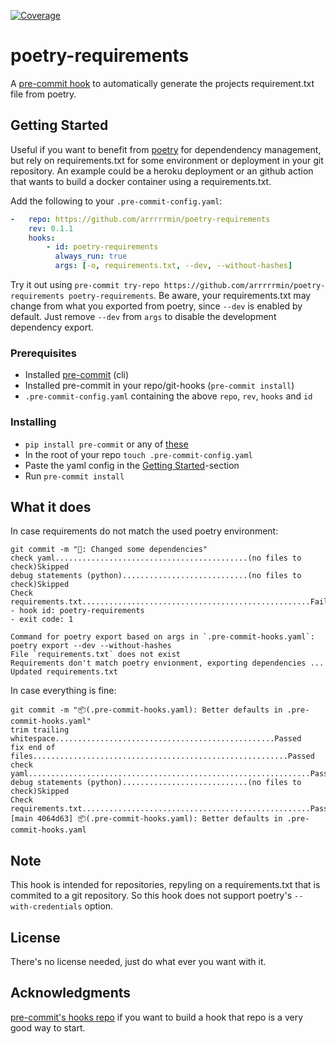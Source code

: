 [![Coverage](https://github.com/arrrrrmin/poetry-requirements/actions/workflows/coverage.yaml/badge.svg)](https://github.com/arrrrrmin/poetry-requirements/actions/workflows/coverage.yaml)

# poetry-requirements

A [pre-commit hook](https://pre-commit.com) to automatically generate the projects
requirement.txt file from poetry.

## Getting Started

Useful if you want to benefit from [poetry](https://python-poetry.org/docs/) for
dependendency management, but rely on requirements.txt for some environment or
deployment in your git repository. An example could be a heroku deployment or
an github action that wants to build a docker container using a requirements.txt.

Add the following to your `.pre-commit-config.yaml`:
```yaml
-   repo: https://github.com/arrrrrmin/poetry-requirements
    rev: 0.1.1
    hooks:
        - id: poetry-requirements
          always_run: true
          args: [-o, requirements.txt, --dev, --without-hashes]
```
Try it out using `pre-commit try-repo https://github.com/arrrrrmin/poetry-requirements poetry-requirements`.
Be aware, your requirements.txt may change from what you exported from poetry,
since `--dev` is enabled by default. Just remove `--dev` from `args` to disable
the development dependency export.

### Prerequisites

* Installed [pre-commit](https://pre-commit.com) (cli)
* Installed pre-commit in your repo/git-hooks (`pre-commit install`)
* `.pre-commit-config.yaml` containing the above `repo`, `rev`, `hooks` and `id`

### Installing

* `pip install pre-commit` or any of [these](https://pre-commit.com/#installation)
* In the root of your repo `touch .pre-commit-config.yaml`
* Paste the yaml config in the [Getting Started](#getting-started)-section
* Run `pre-commit install`

## What it does

In case requirements do not match the used poetry environment:
````
git commit -m "🔧: Changed some dependencies"
check yaml...........................................(no files to check)Skipped
debug statements (python)............................(no files to check)Skipped
Check requirements.txt...................................................Failed
- hook id: poetry-requirements
- exit code: 1

Command for poetry export based on args in `.pre-commit-hooks.yaml`: poetry export --dev --without-hashes
File `requirements.txt` does not exist
Requirements don't match poetry envionment, exporting dependencies ...
Updated requirements.txt
````

In case everything is fine:
````
git commit -m "📦(.pre-commit-hooks.yaml): Better defaults in .pre-commit-hooks.yaml"
trim trailing whitespace.................................................Passed
fix end of files.........................................................Passed
check yaml...............................................................Passed
debug statements (python)............................(no files to check)Skipped
Check requirements.txt...................................................Passed
[main 4064d63] 📦(.pre-commit-hooks.yaml): Better defaults in .pre-commit-hooks.yaml
````

## Note

This hook is intended for repositories, repyling on a requirements.txt that is
commited to a git repository. So this hook does not support poetry's
`--with-credentials` option.

## License

There's no license needed, just do what ever you want with it.

## Acknowledgments

[pre-commit's hooks repo](https://github.com/pre-commit/pre-commit-hooks) if you
want to build a hook that repo is a very good way to start.
